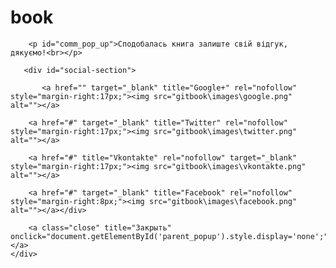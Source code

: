 # book

<div id="parent_popup">
    <div id="popup">
        
        <p id="comm_pop_up">Сподобалась книга залиште свій відгук, дякуємо!<br></p>
       
       <div id="social-section">
        
           <a href="" target="_blank" title="Google+" rel="nofollow" style="margin-right:17px;"><img src="gitbook\images\google.png" alt=""></a>
        
        <a href="#" target="_blank" title="Twitter" rel="nofollow" style="margin-right:17px;"><img src="gitbook\images\twitter.png" alt=""></a>
        
        <a href="#" title="Vkontakte" rel="nofollow" target="_blank" style="margin-right:17px;"><img src="gitbook\images\vkontakte.png" alt=""></a>
        
        <a href="#" target="_blank" title="Facebook" rel="nofollow" style="margin-right:8px;"><img src="gitbook\images\facebook.png" alt=""></a></div> 
        
        <a class="close" title="Закрыть" onclick="document.getElementById('parent_popup').style.display='none';"></a>
    </div>
</div>